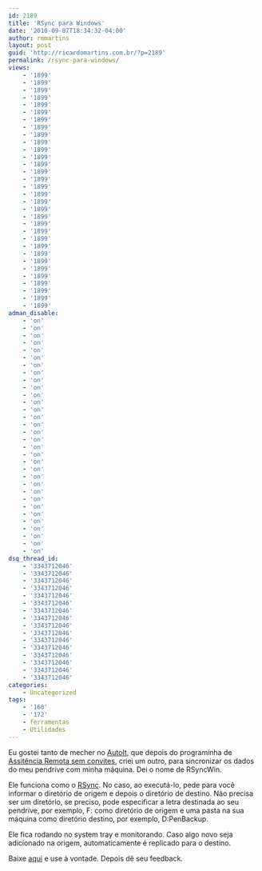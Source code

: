 ```yaml
---
id: 2189
title: 'RSync para Windows'
date: '2010-09-07T18:34:32-04:00'
author: rmmartins
layout: post
guid: 'http://ricardomartins.com.br/?p=2189'
permalink: /rsync-para-windows/
views:
    - '1899'
    - '1899'
    - '1899'
    - '1899'
    - '1899'
    - '1899'
    - '1899'
    - '1899'
    - '1899'
    - '1899'
    - '1899'
    - '1899'
    - '1899'
    - '1899'
    - '1899'
    - '1899'
    - '1899'
    - '1899'
    - '1899'
    - '1899'
    - '1899'
    - '1899'
    - '1899'
    - '1899'
    - '1899'
    - '1899'
    - '1899'
    - '1899'
    - '1899'
    - '1899'
    - '1899'
    - '1899'
adman_disable:
    - 'on'
    - 'on'
    - 'on'
    - 'on'
    - 'on'
    - 'on'
    - 'on'
    - 'on'
    - 'on'
    - 'on'
    - 'on'
    - 'on'
    - 'on'
    - 'on'
    - 'on'
    - 'on'
    - 'on'
    - 'on'
    - 'on'
    - 'on'
    - 'on'
    - 'on'
    - 'on'
    - 'on'
    - 'on'
    - 'on'
    - 'on'
    - 'on'
    - 'on'
    - 'on'
    - 'on'
    - 'on'
dsq_thread_id:
    - '3343712046'
    - '3343712046'
    - '3343712046'
    - '3343712046'
    - '3343712046'
    - '3343712046'
    - '3343712046'
    - '3343712046'
    - '3343712046'
    - '3343712046'
    - '3343712046'
    - '3343712046'
    - '3343712046'
    - '3343712046'
    - '3343712046'
    - '3343712046'
categories:
    - Uncategorized
tags:
    - '160'
    - '172'
    - ferramentas
    - Utilidades
---
```


Eu gostei tanto de mecher no [AutoIt](http://www.autoitscript.com/), que depois do programinha de [Assitência Remota sem convites](http://ricardomartins.com.br/2010/09/07/assistencia-remota-sem-convites/), criei um outro, para sincronizar os dados do meu pendrive com minha máquina. Dei o nome de RSyncWin.

Ele funciona como o [RSync](http://pt.wikipedia.org/wiki/Rsync). No caso, ao executá-lo, pede para você informar o diretório de origem e depois o diretório de destino. Não precisa ser um diretório, se preciso, pode especificar a letra destinada ao seu pendrive, por exemplo, F: como diretório de origem e uma pasta na sua máquina como diretório destino, por exemplo, D:PenBackup.

Ele fica rodando no system tray e monitorando. Caso algo novo seja adicionado na origem, automaticamente é replicado para o destino.

Baixe [aqui](http://www.ricardomartins.com.br/arquivos/RsyncWin.zip) e use à vontade. Depois dê seu feedback.